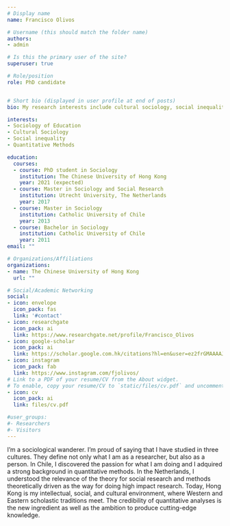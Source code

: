 ```yaml
---
# Display name
name: Francisco Olivos

# Username (this should match the folder name)
authors:
- admin

# Is this the primary user of the site?
superuser: true

# Role/position
role: PhD candidate


# Short bio (displayed in user profile at end of posts)
bio: My research interests include cultural sociology, social inequality, sociology of education and quantitative methods.

interests:
- Sociology of Education
- Cultural Sociology
- Social inequality
- Quantitative Methods

education:
  courses:
  - course: PhD student in Sociology
    institution: The Chinese University of Hong Kong
    year: 2021 (expected)
  - course: Master in Sociology and Social Research
    institution: Utrecht University, The Netherlands
    year: 2017
  - course: Master in Sociology 
    institution: Catholic University of Chile
    year: 2013
  - course: Bachelor in Sociology 
    institution: Catholic University of Chile
    year: 2011
email: ""

# Organizations/Affiliations
organizations:
- name: The Chinese University of Hong Kong
  url: ""

# Social/Academic Networking
social:
- icon: envelope
  icon_pack: fas
  link: '#contact'
- icon: researchgate
  icon_pack: ai
  link: https://www.researchgate.net/profile/Francisco_Olivos
- icon: google-scholar
  icon_pack: ai
  link: https://scholar.google.com.hk/citations?hl=en&user=ez2frGMAAAAJ
- icon: instagram
  icon_pack: fab
  link: https://www.instagram.com/fjolivos/
# Link to a PDF of your resume/CV from the About widget.
# To enable, copy your resume/CV to `static/files/cv.pdf` and uncomment the lines below.  
- icon: cv
  icon_pack: ai
  link: files/cv.pdf

#user_groups:
#- Researchers
#- Visitors
---
```


I’m a sociological wanderer. I’m proud of saying that I have studied in three cultures. They define not only what I am as a researcher, but also as a person. In Chile, I discovered the passion for what I am doing and I adquired a strong background in quantitative methods. In the Netherlands, I understood the relevance of the theory for social research and methods theoretically driven as the way for doing high impact research. Today, Hong Kong is my intellectual, social, and cultural environment, where Western and Eastern scholastic traditions meet. The credibility of quantitative analyses is the new ingredient as well as the ambition to produce cutting-edge knowledge.


